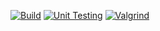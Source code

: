[![Build](https://github.com/8Vaish/M2-EmbSys/actions/workflows/Build.yml/badge.svg)](https://github.com/8Vaish/M2-EmbSys/actions/workflows/Build.yml)
[![Unit Testing](https://github.com/8Vaish/M2-EmbSys/actions/workflows/Unit%20Testing.yml/badge.svg)](https://github.com/8Vaish/M2-EmbSys/actions/workflows/Unit%20Testing.yml)
[![Valgrind](https://github.com/8Vaish/M2-EmbSys/actions/workflows/Valgrind.yml/badge.svg)](https://github.com/8Vaish/M2-EmbSys/actions/workflows/Valgrind.yml)
